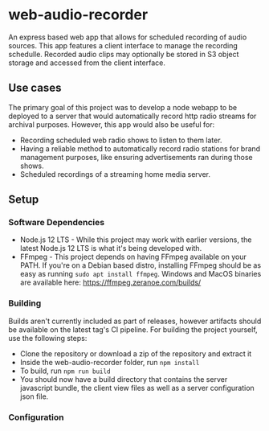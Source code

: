# web-audio-recorder

An express based web app that allows for scheduled recording of audio sources. This app features a client interface to manage the recording schedulle. Recorded audio clips may optionally be stored in S3 object storage and accessed from the client interface.

## Use cases

The primary goal of this project was to develop a node webapp to be deployed to a server that would automatically record http radio streams for archival purposes. However, this app would also be useful for: 
* Recording scheduled web radio shows to listen to them later. 
* Having a reliable method to automatically record radio stations for brand management purposes, like ensuring advertisements ran during those shows.
* Scheduled recordings of a streaming home media server.

## Setup

### Software Dependencies 
* Node.js 12 LTS - While this project may work with earlier versions, the latest Node.js 12 LTS is what it's being developed with.
* FFmpeg - This project depends on having FFmpeg available on your PATH. If you're on a Debian based distro, installing FFmpeg should be as easy as running `sudo apt install ffmpeg`. Windows and MacOS binaries are available here: https://ffmpeg.zeranoe.com/builds/

### Building
Builds aren't currently included as part of releases, however artifacts should be available on the latest tag's CI pipeline. For building the project yourself, use the following steps:
* Clone the repository or download a zip of the repository and extract it
* Inside the web-audio-recorder folder, run `npm install`
* To build, run `npm run build`
* You should now have a build directory that contains the server javascript bundle, the client view files as well as a server configuration json file.

### Configuration

